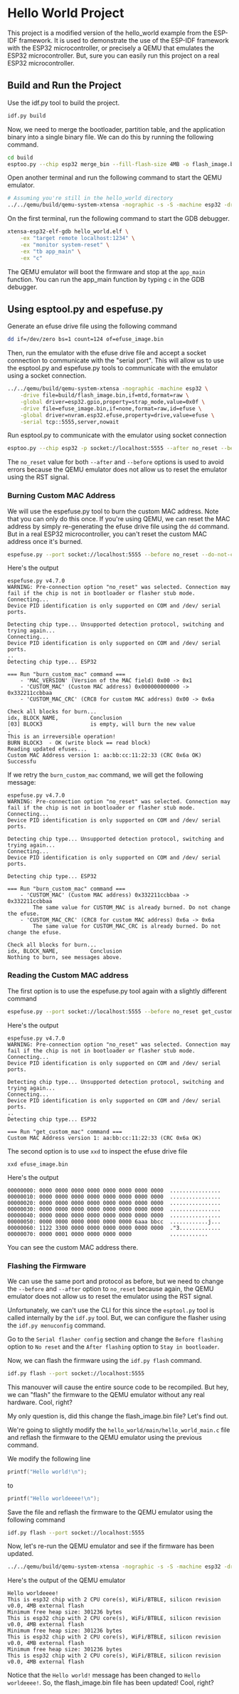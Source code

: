 # Hello World Project

This project is a modified version of the hello_world example from the ESP-IDF framework. It is used to demonstrate the use of the ESP-IDF framework with the ESP32 microcontroller, or precisely a QEMU that emulates the ESP32 microcontroller. But, sure you can easily run this project on a real ESP32 microcontroller.


## Build and Run the Project

Use the idf.py tool to build the project.

```bash
idf.py build
```

Now, we need to merge the bootloader, partition table, and the application binary into a single binary file. We can do this by running the following command.

```bash
cd build
esptoo.py --chip esp32 merge_bin --fill-flash-size 4MB -o flash_image.bin @flash_args
```

Open another terminal and run the following command to start the QEMU emulator.

```bash
# Assuming you're still in the hello_world directory
../../qemu/build/qemu-system-xtensa -nographic -s -S -machine esp32 -drive file=build/flash_image.bin,if=mtd,format=raw
```

On the first terminal, run the following command to start the GDB debugger.

```bash
xtensa-esp32-elf-gdb hello_world.elf \
    -ex "target remote localhost:1234" \
    -ex "monitor system-reset" \
    -ex "tb app_main" \
    -ex "c"
```

The QEMU emulator will boot the firmware and stop at the `app_main` function. You can run the app_main function by typing `c` in the GDB debugger.


## Using esptool.py and espefuse.py

Generate an efuse drive file using the following command

```bash
dd if=/dev/zero bs=1 count=124 of=efuse_image.bin
```

Then, run the emulator with the efuse drive file and accept a socket connection to communicate with the "serial port".
This will allow us to use the esptool.py and espefuse.py tools to communicate with the emulator using a socket connection.

```bash
../../qemu/build/qemu-system-xtensa -nographic -machine esp32 \
    -drive file=build/flash_image.bin,if=mtd,format=raw \
    -global driver=esp32.gpio,property=strap_mode,value=0x0f \
    -drive file=efuse_image.bin,if=none,format=raw,id=efuse \
    -global driver=nvram.esp32.efuse,property=drive,value=efuse \
    -serial tcp::5555,server,nowait
```

Run esptool.py to communicate with the emulator using socket connection

```bash
esptoo.py --chip esp32 -p socket://localhost:5555 --after no_reset --before no_reset flash_id
```

The `no_reset` value for both `--after` and `--before` options is used to avoid errors because the QEMU emulator does not allow us to reset the emulator using the RST signal.


### Burning Custom MAC Address

We will use the espefuse.py tool to burn the custom MAC address.
Note that you can only do this once. If you're using QEMU, we can reset the MAC address by simply re-generating the efuse drive file using the `dd` command. But in a real ESP32 microcontroller, you can't reset the custom MAC address once it's burned.

```bash
espefuse.py --port socket://localhost:5555 --before no_reset --do-not-confirm burn_custom_mac aa:bb:cc:11:22:33
```

Here's the output

```
espefuse.py v4.7.0
WARNING: Pre-connection option "no_reset" was selected. Connection may fail if the chip is not in bootloader or flasher stub mode.
Connecting...
Device PID identification is only supported on COM and /dev/ serial ports.

Detecting chip type... Unsupported detection protocol, switching and trying again...
Connecting...
Device PID identification is only supported on COM and /dev/ serial ports.
..
Detecting chip type... ESP32

=== Run "burn_custom_mac" command ===
    - 'MAC_VERSION' (Version of the MAC field) 0x00 -> 0x1
    - 'CUSTOM_MAC' (Custom MAC address) 0x000000000000 -> 0x332211ccbbaa
    - 'CUSTOM_MAC_CRC' (CRC8 for custom MAC address) 0x00 -> 0x6a

Check all blocks for burn...
idx, BLOCK_NAME,          Conclusion
[03] BLOCK3               is empty, will burn the new value
. 
This is an irreversible operation!
BURN BLOCK3  - OK (write block == read block)
Reading updated efuses...
Custom MAC Address version 1: aa:bb:cc:11:22:33 (CRC 0x6a OK)
Successfu
```

If we retry the `burn_custom_mac` command, we will get the following message:

```
espefuse.py v4.7.0
WARNING: Pre-connection option "no_reset" was selected. Connection may fail if the chip is not in bootloader or flasher stub mode.
Connecting...
Device PID identification is only supported on COM and /dev/ serial ports.

Detecting chip type... Unsupported detection protocol, switching and trying again...
Connecting...
Device PID identification is only supported on COM and /dev/ serial ports.

Detecting chip type... ESP32

=== Run "burn_custom_mac" command ===
    - 'CUSTOM_MAC' (Custom MAC address) 0x332211ccbbaa -> 0x332211ccbbaa
        The same value for CUSTOM_MAC is already burned. Do not change the efuse.
    - 'CUSTOM_MAC_CRC' (CRC8 for custom MAC address) 0x6a -> 0x6a
        The same value for CUSTOM_MAC_CRC is already burned. Do not change the efuse.

Check all blocks for burn...
idx, BLOCK_NAME,          Conclusion
Nothing to burn, see messages above.
```

### Reading the Custom MAC address

The first option is to use the espefuse.py tool again with a slightly different command

```bash
espefuse.py --port socket://localhost:5555 --before no_reset get_custom_mac
```

Here's the output

```
espefuse.py v4.7.0
WARNING: Pre-connection option "no_reset" was selected. Connection may fail if the chip is not in bootloader or flasher stub mode.
Connecting...
Device PID identification is only supported on COM and /dev/ serial ports.

Detecting chip type... Unsupported detection protocol, switching and trying again...
Connecting...
Device PID identification is only supported on COM and /dev/ serial ports.
..
Detecting chip type... ESP32

=== Run "get_custom_mac" command ===
Custom MAC Address version 1: aa:bb:cc:11:22:33 (CRC 0x6a OK)
```

The second option is to use `xxd` to inspect the efuse drive file

```
xxd efuse_image.bin
```

Here's the output

```
00000000: 0000 0000 0000 0000 0000 0000 0000 0000  ................
00000010: 0000 0000 0000 0000 0000 0000 0000 0000  ................
00000020: 0000 0000 0000 0000 0000 0000 0000 0000  ................
00000030: 0000 0000 0000 0000 0000 0000 0000 0000  ................
00000040: 0000 0000 0000 0000 0000 0000 0000 0000  ................
00000050: 0000 0000 0000 0000 0000 0000 6aaa bbcc  ............j...
00000060: 1122 3300 0000 0000 0000 0000 0000 0000  ."3.............
00000070: 0000 0001 0000 0000 0000 0000            ............
```

You can see the custom MAC address there.

### Flashing the Firmware

We can use the same port and protocol as before, but we need to change the `--before` and `--after` option to `no_reset` because again, the QEMU emulator does not allow us to reset the emulator using the RST signal.

Unfortunately, we can't use the CLI for this since the `esptool.py` tool is called internally by the `idf.py` tool. But, we can configure the flasher using the `idf.py menuconfig` command.

Go to the `Serial flasher config` section and change the `Before flashing` option to `No reset` and the `After flashing` option to `Stay in bootloader`.

Now, we can flash the firmware using the `idf.py flash` command.

```bash
idf.py flash --port socket://localhost:5555
```

This manouver will cause the entire source code to be recompiled. But hey, we can "flash" the firmware to the QEMU emulator without any real hardware. Cool, right?


My only question is, did this change the flash_image.bin file? Let's find out.

We're going to slightly modify the `hello_world/main/hello_world_main.c` file and reflash the firmware to the QEMU emulator using the previous command.

We modify the following line

```c
printf("Hello world!\n");
```

to

```c
printf("Hello worldeeee!\n");
```

Save the file and reflash the firmware to the QEMU emulator using the following command

```bash
idf.py flash --port socket://localhost:5555
```

Now, let's re-run the QEMU emulator and see if the firmware has been updated.

```bash
../../qemu/build/qemu-system-xtensa -nographic -s -S -machine esp32 -drive file=build/flash_image.bin,if=mtd,format=raw
```

Here's the output of the QEMU emulator

```
Hello worldeeee!
This is esp32 chip with 2 CPU core(s), WiFi/BTBLE, silicon revision v0.0, 4MB external flash
Minimum free heap size: 301236 bytes
This is esp32 chip with 2 CPU core(s), WiFi/BTBLE, silicon revision v0.0, 4MB external flash
Minimum free heap size: 301236 bytes
This is esp32 chip with 2 CPU core(s), WiFi/BTBLE, silicon revision v0.0, 4MB external flash
Minimum free heap size: 301236 bytes
This is esp32 chip with 2 CPU core(s), WiFi/BTBLE, silicon revision v0.0, 4MB external flash
```

Notice that the `Hello world!` message has been changed to `Hello worldeeee!`. So, the flash_image.bin file has been updated! Cool, right?
